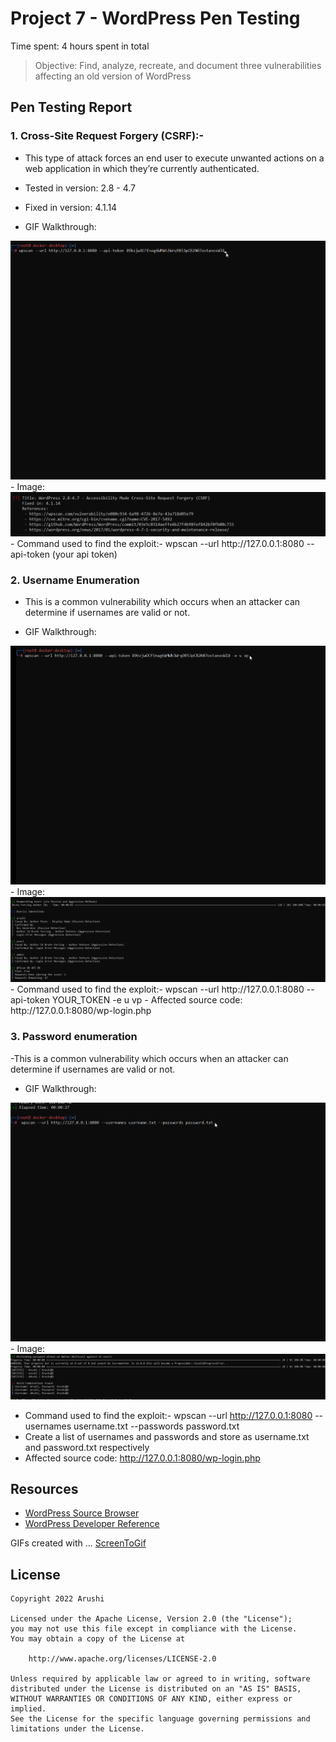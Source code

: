 # Project 7 - WordPress Pen Testing

Time spent: 4 hours spent in total

> Objective: Find, analyze, recreate, and document three vulnerabilities affecting an old version of WordPress

## Pen Testing Report

### 1. Cross-Site Request Forgery (CSRF):-

  - This type of attack forces an end user to execute unwanted actions on a web application in which they’re currently authenticated.
  - Tested in version: 2.8 - 4.7
  - Fixed in version: 4.1.14
  
- GIF Walkthrough: 
<img src="csrf.gif" alt="Username Enumeration exploit">
- Image:
<img src="csrf.png" alt="Username Enumeration exploit">
- Command used to find the exploit:- wpscan --url http://127.0.0.1:8080 --api-token (your api token)
  
### 2. Username Enumeration

  - This is a common vulnerability which occurs when an attacker can determine if usernames are valid or not.
  
- GIF Walkthrough:
<img src="username_enumeration.gif" alt="Username Enumeration exploit">
- Image:
<img src="user.png" alt="Username Enumeration exploit">
- Command used to find the exploit:- wpscan --url http://127.0.0.1:8080 --api-token YOUR_TOKEN -e u vp
- Affected source code: http://127.0.0.1:8080/wp-login.php

### 3. Password enumeration

  -This is a common vulnerability which occurs when an attacker can determine if usernames are valid or not.
  
- GIF Walkthrough: 
<img src="password_enumeration.gif" alt="Username Enumeration exploit">
- Image:
<img src="password.png" alt="Username Enumeration exploit">

- Command used to find the exploit:-  wpscan --url http://127.0.0.1:8080 --usernames username.txt --passwords password.txt
- Create a list of usernames and passwords and store as username.txt and password.txt respectively
- Affected source code: http://127.0.0.1:8080/wp-login.php

## Resources

- [WordPress Source Browser](https://core.trac.wordpress.org/browser/)
- [WordPress Developer Reference](https://developer.wordpress.org/reference/)

GIFs created with  ...
[ScreenToGif](https://www.screentogif.com/) 

## License

    Copyright 2022 Arushi

    Licensed under the Apache License, Version 2.0 (the "License");
    you may not use this file except in compliance with the License.
    You may obtain a copy of the License at

        http://www.apache.org/licenses/LICENSE-2.0

    Unless required by applicable law or agreed to in writing, software
    distributed under the License is distributed on an "AS IS" BASIS,
    WITHOUT WARRANTIES OR CONDITIONS OF ANY KIND, either express or implied.
    See the License for the specific language governing permissions and
    limitations under the License.
